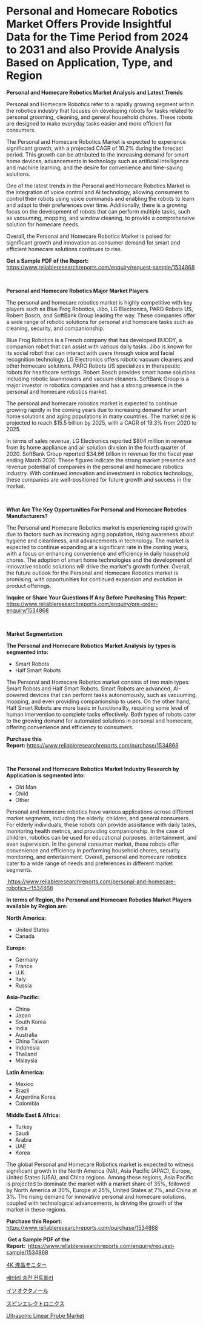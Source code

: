 <p><h1>Personal and Homecare Robotics Market Offers Provide Insightful Data for the Time Period from 2024 to 2031 and also Provide Analysis Based on Application, Type, and Region</h1></p><p><strong>Personal and Homecare Robotics Market Analysis and Latest Trends</strong></p>
<p><p>Personal and Homecare Robotics refer to a rapidly growing segment within the robotics industry that focuses on developing robots for tasks related to personal grooming, cleaning, and general household chores. These robots are designed to make everyday tasks easier and more efficient for consumers.</p><p>The Personal and Homecare Robotics Market is expected to experience significant growth, with a projected CAGR of 10.2% during the forecast period. This growth can be attributed to the increasing demand for smart home devices, advancements in technology such as artificial intelligence and machine learning, and the desire for convenience and time-saving solutions.</p><p>One of the latest trends in the Personal and Homecare Robotics Market is the integration of voice control and AI technology, allowing consumers to control their robots using voice commands and enabling the robots to learn and adapt to their preferences over time. Additionally, there is a growing focus on the development of robots that can perform multiple tasks, such as vacuuming, mopping, and window cleaning, to provide a comprehensive solution for homecare needs.</p><p>Overall, the Personal and Homecare Robotics Market is poised for significant growth and innovation as consumer demand for smart and efficient homecare solutions continues to rise.</p></p>
<p><strong>Get a Sample PDF of the Report:&nbsp;</strong> <a href="https://www.reliableresearchreports.com/enquiry/request-sample/1534868">https://www.reliableresearchreports.com/enquiry/request-sample/1534868</a></p>
<p>&nbsp;</p>
<p><strong>Personal and Homecare Robotics Major Market Players</strong></p>
<p><p>The personal and homecare robotics market is highly competitive with key players such as Blue Frog Robotics, Jibo, LG Electronics, PARO Robots US, Robert Bosch, and SoftBank Group leading the way. These companies offer a wide range of robotic solutions for personal and homecare tasks such as cleaning, security, and companionship.</p><p>Blue Frog Robotics is a French company that has developed BUDDY, a companion robot that can assist with various daily tasks. Jibo is known for its social robot that can interact with users through voice and facial recognition technology. LG Electronics offers robotic vacuum cleaners and other homecare solutions. PARO Robots US specializes in therapeutic robots for healthcare settings. Robert Bosch provides smart home solutions including robotic lawnmowers and vacuum cleaners. SoftBank Group is a major investor in robotics companies and has a strong presence in the personal and homecare robotics market.</p><p>The personal and homecare robotics market is expected to continue growing rapidly in the coming years due to increasing demand for smart home solutions and aging populations in many countries. The market size is projected to reach $15.5 billion by 2025, with a CAGR of 19.3% from 2020 to 2025.</p><p>In terms of sales revenue, LG Electronics reported $804 million in revenue from its home appliance and air solution division in the fourth quarter of 2020. SoftBank Group reported $34.66 billion in revenue for the fiscal year ending March 2020. These figures indicate the strong market presence and revenue potential of companies in the personal and homecare robotics industry. With continued innovation and investment in robotics technology, these companies are well-positioned for future growth and success in the market.</p></p>
<p>&nbsp;</p>
<p><strong>What Are The Key Opportunities For Personal and Homecare Robotics Manufacturers?</strong></p>
<p><p>The Personal and Homecare Robotics market is experiencing rapid growth due to factors such as increasing aging population, rising awareness about hygiene and cleanliness, and advancements in technology. The market is expected to continue expanding at a significant rate in the coming years, with a focus on enhancing convenience and efficiency in daily household chores. The adoption of smart home technologies and the development of innovative robotic solutions will drive the market's growth further. Overall, the future outlook for the Personal and Homecare Robotics market is promising, with opportunities for continued expansion and evolution in product offerings.</p></p>
<p><strong>Inquire or Share Your Questions If Any Before Purchasing This Report:</strong> <a href="https://www.reliableresearchreports.com/enquiry/pre-order-enquiry/1534868">https://www.reliableresearchreports.com/enquiry/pre-order-enquiry/1534868</a></p>
<p>&nbsp;</p>
<p><strong>Market Segmentation</strong></p>
<p><strong>The Personal and Homecare Robotics Market Analysis by types is segmented into:</strong></p>
<p><ul><li>Smart Robots</li><li>Half Smart Robots</li></ul></p>
<p><p>The Personal and Homecare Robotics market consists of two main types: Smart Robots and Half Smart Robots. Smart Robots are advanced, AI-powered devices that can perform tasks autonomously, such as vacuuming, mopping, and even providing companionship to users. On the other hand, Half Smart Robots are more basic in functionality, requiring some level of human intervention to complete tasks effectively. Both types of robots cater to the growing demand for automated solutions in personal and homecare, offering convenience and efficiency to consumers.</p></p>
<p><strong>Purchase this Report:&nbsp;</strong><a href="https://www.reliableresearchreports.com/purchase/1534868">https://www.reliableresearchreports.com/purchase/1534868</a></p>
<p>&nbsp;</p>
<p><strong>The Personal and Homecare Robotics Market Industry Research by Application is segmented into:</strong></p>
<p><ul><li>Old Man</li><li>Child</li><li>Other</li></ul></p>
<p><p>Personal and homecare robotics have various applications across different market segments, including the elderly, children, and general consumers. For elderly individuals, these robots can provide assistance with daily tasks, monitoring health metrics, and providing companionship. In the case of children, robotics can be used for educational purposes, entertainment, and even supervision. In the general consumer market, these robots offer convenience and efficiency in performing household chores, security monitoring, and entertainment. Overall, personal and homecare robotics cater to a wide range of needs and preferences in different market segments.</p></p>
<p><a href="https://www.reliableresearchreports.com/personal-and-homecare-robotics-r1534868">&nbsp;https://www.reliableresearchreports.com/personal-and-homecare-robotics-r1534868</a></p>
<p><strong>In terms of Region, the Personal and Homecare Robotics Market Players available by Region are:</strong></p>
<p>
    <p> <strong> North America: </strong>
        <ul>
            <li>United States</li>
            <li>Canada</li>
        </ul>
        </p> 
    <p> <strong> Europe: </strong>
        <ul>
            <li>Germany</li>
            <li>France</li>
            <li>U.K.</li>
            <li>Italy</li>
            <li>Russia</li>
        </ul>
        </p> 
    <p> <strong> Asia-Pacific: </strong>
        <ul>
            <li>China</li>
            <li>Japan</li>
            <li>South Korea</li>
            <li>India</li>
            <li>Australia</li>
            <li>China Taiwan</li>
            <li>Indonesia</li>
            <li>Thailand</li>
            <li>Malaysia</li>
        </ul>
        </p> 
    <p> <strong> Latin America: </strong>
        <ul>
            <li>Mexico</li>
            <li>Brazil</li>
            <li>Argentina Korea</li>
            <li>Colombia</li>
        </ul>
        </p> 
    <p> <strong> Middle East & Africa: </strong>
        <ul>
            <li>Turkey</li>
            <li>Saudi</li>
            <li>Arabia</li>
            <li>UAE</li>
            <li>Korea</li>
        </ul>
    </p>
    </p>
<p><p>The global Personal and Homecare Robotics market is expected to witness significant growth in the North America (NA), Asia Pacific (APAC), Europe, United States (USA), and China regions. Among these regions, Asia Pacific is projected to dominate the market with a market share of 35%, followed by North America at 30%, Europe at 25%, United States at 7%, and China at 3%. The rising demand for innovative personal and homecare solutions, coupled with technological advancements, is driving the growth of the market in these regions.</p></p>
<p><strong>Purchase this Report: </strong><a href="https://www.reliableresearchreports.com/purchase/1534868">https://www.reliableresearchreports.com/purchase/1534868</a></p>
<p>&nbsp;<strong>Get a Sample PDF of the Report:&nbsp;&nbsp;</strong><a href="https://www.reliableresearchreports.com/enquiry/request-sample/1534868">https://www.reliableresearchreports.com/enquiry/request-sample/1534868</a></p>
<p><strong></strong></p>
<p><p><a href="https://medium.com/@austinjames1907/4k-lcd%E3%83%A2%E3%83%8B%E3%82%BF%E3%83%BC%E3%81%AE%E5%B8%82%E5%A0%B4%E5%88%86%E6%9E%90-%E3%81%9D%E3%81%AEcagr-%E5%B8%82%E5%A0%B4%E3%82%BB%E3%82%B0%E3%83%A1%E3%83%B3%E3%83%86%E3%83%BC%E3%82%B7%E3%83%A7%E3%83%B3-%E3%81%8A%E3%82%88%E3%81%B3%E3%82%B0%E3%83%AD%E3%83%BC%E3%83%90%E3%83%AB%E7%94%A3%E6%A5%AD%E6%A6%82%E8%A6%81-eaac022e43d2">4K 液晶モニター</a></p><p><a href="https://github.com/jntpkh496620/Market-Research-Report-List-2/blob/main/991341446609.md">배터리 충전 컨트롤러</a></p><p><a href="https://medium.com/@orlohagenes_12279/%E3%82%A4%E3%82%BD%E3%82%AA%E3%82%AF%E3%82%BF%E3%83%8E%E3%83%BC%E3%83%AB%E5%B8%82%E5%A0%B4%E8%A6%8F%E6%A8%A1%E3%81%A8%E5%B8%82%E5%A0%B4%E5%8B%95%E5%90%91-%E7%94%A3%E6%A5%AD%E5%85%A8%E4%BD%93%E3%81%AE%E6%A6%82%E8%A6%81-2024%E5%B9%B4%E3%81%8B%E3%82%892031%E5%B9%B4%E3%81%BE%E3%81%A7-49e9a47ddf24">イソオクタノール</a></p><p><a href="https://github.com/lababdou/Market-Research-Report-List-3/blob/main/537840351676.md">スピンエレクトロニクス</a></p><p><a href="https://github.com/NorbertYates/Market-Research-Report-List-4/blob/main/ultrasonic-linear-probe-market.md">Ultrasonic Linear Probe Market</a></p></p>